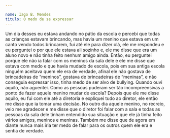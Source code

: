 ```yaml
---

nome: Iago B. Mendes
titulo: O medo de se expressar
---
```


Um dia desses eu estava andando no pátio da escola e percebi que todas as crianças estavam brincando, mas havia um menino que estava em um canto vendo todos brincarem, fui até ele para dizer olá, ele me respondeu e eu perguntei o por que ele estava ali sozinho e, ele me disse que era um aluno novo e não tinha feito nenhum amigo ainda. Então, eu perguntei porque ele não ia falar com os meninos da sala dele e ele me disse que estava com medo e que havia mudado de escola, pois em sua antiga escola ninguém aceitava quem ele era de verdade, afinal ele não gostava de brincadeiras de “meninos”, gostava de brincadeiras de “meninas”, e não conseguia expressar isso, tinha medo de ser alvo de bullying.
Quando ouvi aquilo, não aguentei. Como as pessoas puderam ser tão incompreensivas a ponto de fazer aquele menino mudar de escola? Depois que ele me disse aquilo, eu fui com ele até a diretoria e expliquei tudo ao diretor, ele então me disse que ia tomar uma decisão.
No outro dia aquele menino, no recreio, veio me agradecer e me disse que o diretor foi falar com a sala e todas as pessoas da sala dele tinham entendido sua situação e que ele já tinha feito vários amigos, meninos e meninas. Também me disse que de agora em diante nunca mais iria ter medo de falar para os outros quem ele era e sentia de verdade.
